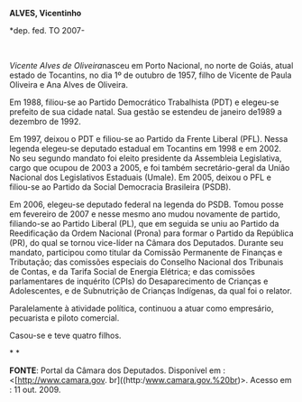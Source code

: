**ALVES, Vicentinho**

\*dep. fed. TO 2007-

 

*Vicente Alves de Oliveira*nasceu em Porto Nacional, no norte de Goiás,
atual estado de Tocantins, no dia 1º de outubro de 1957, filho de
Vicente de Paula Oliveira e Ana Alves de Oliveira.

Em 1988, filiou-se ao Partido Democrático Trabalhista (PDT) e elegeu-se
prefeito de sua cidade natal. Sua gestão se estendeu de janeiro de1989 a
dezembro de 1992.

Em 1997, deixou o PDT e filiou-se ao Partido da Frente Liberal (PFL).
Nessa legenda elegeu-se deputado estadual em Tocantins em 1998 e em
2002. No seu segundo mandato foi eleito presidente da Assembleia
Legislativa, cargo que ocupou de 2003 a 2005, e foi também
secretário-geral da União Nacional dos Legislativos Estaduais (Umale).
Em 2005, deixou o PFL e filiou-se ao Partido da Social Democracia
Brasileira (PSDB).

Em 2006, elegeu-se deputado federal na legenda do PSDB. Tomou posse em
fevereiro de 2007 e nesse mesmo ano mudou novamente de partido,
filiando-se ao Partido Liberal (PL), que em seguida se uniu ao Partido
da Reedificação da Ordem Nacional (Prona) para formar o Partido da
República (PR), do qual se tornou vice-líder na Câmara dos Deputados.
Durante seu mandato, participou como titular da Comissão Permanente de
Finanças e Tributação; das comissões especiais do Conselho Nacional dos
Tribunais de Contas, e da Tarifa Social de Energia Elétrica; e das
comissões parlamentares de inquérito (CPIs) do Desaparecimento de
Crianças e Adolescentes, e de Subnutrição de Crianças Indígenas, da qual
foi o relator.

Paralelamente à atividade política, continuou a atuar como empresário,
pecuarista e piloto comercial.

Casou-se e teve quatro filhos.

* *

**FONTE**: Portal da Câmara dos Deputados. Disponível em :
\<[http://www.camara.gov. br]((http:/www.camara.gov.%20br)\>. Acesso em
: 11 out. 2009.

 
